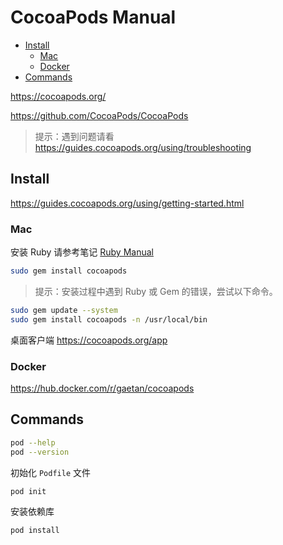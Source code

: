 <!-- omit in toc -->
# CocoaPods Manual

- [Install](#install)
  - [Mac](#mac)
  - [Docker](#docker)
- [Commands](#commands)

<https://cocoapods.org/>

<https://github.com/CocoaPods/CocoaPods>

> 提示：遇到问题请看 <https://guides.cocoapods.org/using/troubleshooting>

## Install

<https://guides.cocoapods.org/using/getting-started.html>

### Mac

安装 Ruby 请参考笔记 [Ruby Manual](/manuals/ruby/ruby-manual.md)

```bash
sudo gem install cocoapods
```

> 提示：安装过程中遇到 Ruby 或 Gem 的错误，尝试以下命令。

```bash
sudo gem update --system
sudo gem install cocoapods -n /usr/local/bin
```

桌面客户端 <https://cocoapods.org/app>

### Docker

<https://hub.docker.com/r/gaetan/cocoapods>

## Commands

```bash
pod --help
pod --version
```

初始化 `Podfile` 文件

```bash
pod init
```

安装依赖库

```bash
pod install
```
